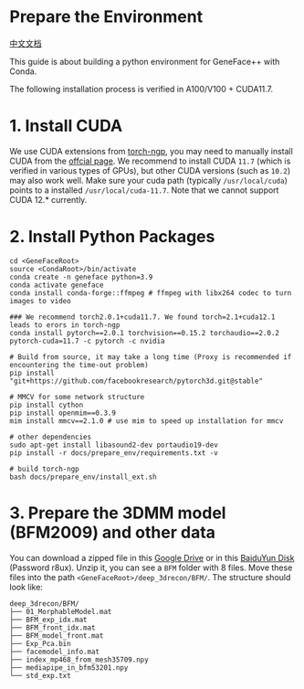 # Prepare the Environment
[中文文档](./install_guide-zh.md)

This guide is about building a python environment for GeneFace++ with Conda.

The following installation process is verified in A100/V100 + CUDA11.7.


# 1. Install CUDA
We use CUDA extensions from [torch-ngp](https://github.com/ashawkey/torch-ngp), you may need to manually install CUDA from the [offcial page](https://developer.nvidia.com/cuda-toolkit). We recommend to install CUDA `11.7` (which is verified in various types of GPUs), but other CUDA versions (such as `10.2`) may also work well. Make sure your cuda path (typically `/usr/local/cuda`) points to a installed `/usr/local/cuda-11.7`. Note that we cannot support CUDA 12.* currently. 

# 2. Install Python Packages
```
cd <GeneFaceRoot>
source <CondaRoot>/bin/activate
conda create -n geneface python=3.9
conda activate geneface
conda install conda-forge::ffmpeg # ffmpeg with libx264 codec to turn images to video

### We recommend torch2.0.1+cuda11.7. We found torch=2.1+cuda12.1 leads to erors in torch-ngp
conda install pytorch==2.0.1 torchvision==0.15.2 torchaudio==2.0.2 pytorch-cuda=11.7 -c pytorch -c nvidia

# Build from source, it may take a long time (Proxy is recommended if encountering the time-out problem)
pip install "git+https://github.com/facebookresearch/pytorch3d.git@stable"

# MMCV for some network structure
pip install cython
pip install openmim==0.3.9
mim install mmcv==2.1.0 # use mim to speed up installation for mmcv

# other dependencies
sudo apt-get install libasound2-dev portaudio19-dev
pip install -r docs/prepare_env/requirements.txt -v

# build torch-ngp
bash docs/prepare_env/install_ext.sh 
```

# 3. Prepare the 3DMM model (BFM2009) and other data
You can download a zipped file in this [Google Drive](https://drive.google.com/drive/folders/1o4t5YIw7w4cMUN4bgU9nPf6IyWVG1bEk?usp=drive_link) or in this [BaiduYun Disk](https://pan.baidu.com/s/1-mbPr2_0F0jTU0z169yhyg?pwd=r8ux) (Password r8ux). Unzip it, you can see a `BFM` folder with 8 files. Move these files into the path `<GeneFaceRoot>/deep_3drecon/BFM/`. The structure should look like:
```
deep_3drecon/BFM/
├── 01_MorphableModel.mat
├── BFM_exp_idx.mat
├── BFM_front_idx.mat
├── BFM_model_front.mat
├── Exp_Pca.bin
├── facemodel_info.mat
├── index_mp468_from_mesh35709.npy
├── mediapipe_in_bfm53201.npy
└── std_exp.txt
```

